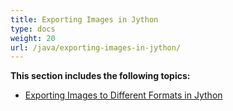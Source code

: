 ```yaml
---
title: Exporting Images in Jython
type: docs
weight: 20
url: /java/exporting-images-in-jython/
---
```


**This section includes the following topics:**

- [Exporting Images to Different Formats in Jython](/imaging/java/exporting-images-to-different-formats-in-jython/)
